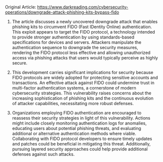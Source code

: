 Original Article: https://www.darkreading.com/cybersecurity-operations/downgrade-attack-phishing-kits-bypass-fido

1) The article discusses a newly uncovered downgrade attack that enables phishing kits to circumvent FIDO (Fast IDentity Online) authentication. This exploit appears to target the FIDO protocol, a technology intended to provide stronger authentication by using standards-based specifications for devices and servers. Attackers manipulate the authentication sequence to downgrade the security measures, rendering the FIDO protocol less effective and allowing unauthorized access via phishing attacks that users would typically perceive as highly secure.

2) This development carries significant implications for security because FIDO protocols are widely adopted for protecting sensitive accounts and transactions. An effective attack against FIDO could undermine trust in multi-factor authentication systems, a cornerstone of modern cybersecurity strategies. This vulnerability raises concerns about the increasing sophistication of phishing kits and the continuous evolution of attacker capabilities, necessitating more robust defenses.

3) Organizations employing FIDO authentication are encouraged to reassess their security strategies in light of this vulnerability. Actions might include closely monitoring authentication logs for anomalies, educating users about potential phishing threats, and evaluating additional or alternative authentication methods where viable. Collaborating with FIDO protocol developers to ensure timely updates and patches could be beneficial in mitigating this threat. Additionally, pursuing layered security approaches could help provide additional defenses against such attacks.